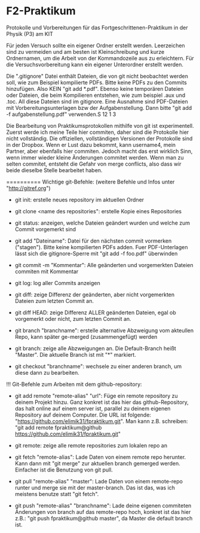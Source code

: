 F2-Praktikum
==========

Protokolle und Vorbereitungen für das Fortgeschrittenen-Praktikum in der Physik (P3) am KIT

Für jeden Versuch sollte ein eigener Ordner erstellt werden. Leerzeichen sind zu vermeiden und am besten ist Kleinschreibung und kurze Ordnernamen, um die Arbeit von der Kommandozeile aus zu erleichtern. Für die Versuchsvorbereitung kann ein eigener Unterordner erstellt werden.

Die ".gitignore" Datei enthält Dateien, die von git nicht beobachtet werden soll, wie zum Beispiel kompilierte PDFs. Bitte keine PDFs zu den Commits hinzufügen. Also KEIN "git add *.pdf". Ebenso keine temporären Dateien oder Dateien, die beim Kompilieren entstehen, wie zum beispiel .aux und .toc. All diese Dateien sind im gitignore. Eine Ausnahme sind PDF-Dateien mit Vorbereitungsunterlagen bzw der Aufgabenstellung. Dann bitte "git add -f aufgabenstellung.pdf" verwenden.S 12 1 3


Die Bearbeitung von Praktikumsprotokollen mithilfe von git ist experimentell. Zuerst werde ich meine Teile hier commiten, daher sind die Protokolle hier nicht vollständig. Die offiziellen, vollständigen Versionen der Protokolle sind in der Dropbox. Wenn er Lust dazu bekommt, kann username4, mein Partner, aber ebenfalls hier commiten. Jedoch macht das erst wirklich Sinn, wenn immer wieder kleine Änderungen commitet werden. Wenn man zu selten commitet, entsteht die Gefahr von merge conflicts, also dass wir beide dieselbe Stelle bearbeitet haben.

==========
Wichtige git-Befehle:
(weitere Befehle und Infos unter "http://gitref.org")

- git init: erstelle neues repository im aktuellen Ordner
- git clone <name des repositories": erstelle Kopie eines Repositories 
- git status: anzeigen, welche Dateien geändert wurden und welche zum Commit vorgemerkt sind
- git add "Dateiname": Datei für den nächsten commit vormerken ("stagen"). Bitte keine kompilierten PDFs adden. Fuer PDF-Unterlagen lässt sich die gitignore-Sperre mit "git add -f foo.pdf" überwinden 
- git commit -m "Kommentar": Alle geänderten und vorgemerkten Dateien commiten mit Kommentar
- git log: log aller Commits anzeigen
- git diff: zeige Differenz der geänderten, aber nicht vorgemerkten Dateien zum letzten Commit an.
- git diff HEAD: zeige Differenz ALLER geänderten Dateien, egal ob vorgemerkt oder nicht, zum letzten Commit an.

- git branch "branchname": erstelle alternative Abzweigung vom akteullen Repo, kann später ge-merged (zusammengefügt) werden
- git branch: zeige alle Abzweigungen an. Die Default-Branch heißt "Master". Die aktuelle Branch ist mit "*" markiert.
- git checkout "branchname": wechsele zu einer anderen branch, um diese dann zu bearbeiten. 

!!! Git-Befehle zum Arbeiten mit dem github-repository:

- git add remote "remote-alias" "url": 
Füge ein remote repository zu deinem Projekt hinzu. Ganz konkret ist das hier das github-Repository, das halt online   auf einem server ist, parallel zu deinem eigenen Repository auf deinem Computer. Die URL ist folgende:
"https://github.com/elimik31/fpraktikum.git". Man kann z.B. schreiben:
"git add remote fpraktikum@github https://github.com/elimik31/fpraktikum.git"

- git remote: zeige alle remote repositories zum lokalen repo an
- git fetch "remote-alias": Lade Daten von einem remote repo herunter. Kann dann mit "git merge" zur aktuellen branch gemerged werden. Einfacher ist die Benutzung von git pull.
- git pull "remote-alias" "master": Lade Daten von einem remote-repo runter und merge sie mit der master-branch. Das ist das, was ich meistens benutze statt "git fetch".
- git push "remote-alias" "branchname": Lade deine eigenen commiteten Änderungen von branch auf das remote-repo hoch, konkret ist das hier z.B.: "git push fpraktikum@github master", da Master die default branch ist.

